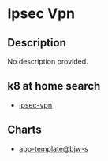 # Ipsec Vpn

## Description

No description provided.

## k8 at home search

- [ipsec-vpn](https://nanne.dev/k8s-at-home-search/#/ipsec-vpn)

## Charts

- [app-template@bjw-s](https://bjw-s.github.io/helm-charts/)
